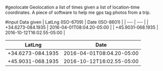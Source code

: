 #geolocate
Geolocation a list of times given a list of location-time coordinates. A piece of software to help me gps tag photos from a trip.

#input
Data given
| LatLng (ISO-6709) | Date (ISO-8601) |
| --- | --- |
| +34.6273-084.1935 | 2016-04-01T08:04.20-05:00 |
| +45.9031-068.1935 | 2016-10-12T16:02.55-05:00 |


| LatLng        | Date           |
| ------------- |-------------|
| +34.6273-084.1935  |  2016-04-01T08:04.20-05:00  |
|  +45.9031-068.1935     | 2016-10-12T16:02.55-05:00  |
